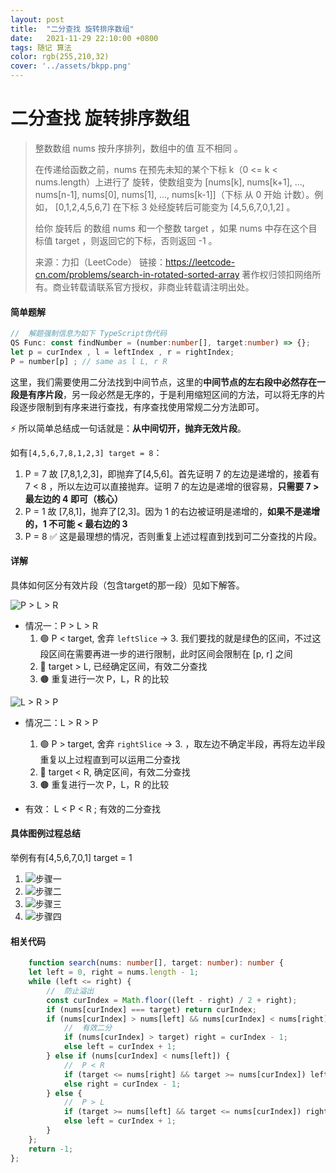 ```yaml
---
layout: post
title:  "二分查找 旋转排序数组"
date:   2021-11-29 22:10:00 +0800
tags: 随记 算法
color: rgb(255,210,32)
cover: '../assets/bkpp.png'
---
```


# 二分查找 旋转排序数组

> 整数数组 nums 按升序排列，数组中的值 互不相同 。
>
> 在传递给函数之前，nums 在预先未知的某个下标 k（0 <= k < nums.length）上进行了 旋转，使数组变为 [nums[k], nums[k+1], ..., nums[n-1], nums[0], nums[1], ..., nums[k-1]]（下标 从 0 开始 计数）。例如， [0,1,2,4,5,6,7] 在下标 3 处经旋转后可能变为 [4,5,6,7,0,1,2] 。
>
> 给你 旋转后 的数组 nums 和一个整数 target ，如果 nums 中存在这个目标值 target ，则返回它的下标，否则返回 -1 。
>
> 来源：力扣（LeetCode）
> 链接：https://leetcode-cn.com/problems/search-in-rotated-sorted-array
> 著作权归领扣网络所有。商业转载请联系官方授权，非商业转载请注明出处。

#### 简单题解

```typescript
//	解题强制信息为如下 TypeScript伪代码
QS Func: const findNumber = (number:number[], target:number) => {};
let p = curIndex , l = leftIndex , r = rightIndex;
P = number[p] ; // same as l L, r R
```

这里，我们需要使用二分法找到中间节点，这里的**中间节点的左右段中必然存在一段是有序片段**，另一段必然是无序的，于是利用缩短区间的方法，可以将无序的片段逐步限制到有序来进行查找，有序查找使用常规二分方法即可。

:zap: 所以简单总结成一句话就是：**从中间切开，抛弃无效片段**。

如有` [4,5,6,7,8,1,2,3] target = 8 `：

1. P = 7 故 [7,8,1,2,3]，即抛弃了[4,5,6]。首先证明 7 的左边是递增的，接着有 7 < 8 ，所以左边可以直接抛弃。证明 7 的左边是递增的很容易，**只需要 7 > 最左边的 4 即可（核心）**
2. P = 1 故 [7,8,1]，抛弃了[2,3]。因为 1 的右边被证明是递增的，**如果不是递增的，1 不可能 < 最右边的 3**
3. P = 8 ✅ 这是最理想的情况，否则重复上述过程直到找到可二分查找的片段。

#### 详解

具体如何区分有效片段（包含target的那一段）见如下解答。

![P > L > R](https://z3.ax1x.com/2021/11/29/oQDR2R.png)

* 情况一：P > L > R 
  1. 🟢 P < target, 舍弃 `leftSlice` -> 3. 我们要找的就是绿色的区间，不过这段区间在需要再进一步的进行限制，此时区间会限制在 [p, r] 之间
  2. 🔵 target > L, 已经确定区间，有效二分查找
  3. 🟤 重复进行一次 P，L，R 的比较

![L > R > P](https://z3.ax1x.com/2021/11/29/oQsgj1.png)

* 情况二：L > R > P  
  1. 🟢 P > target, 舍弃 `rightSlice` -> 3. ，取左边不确定半段，再将左边半段重复以上过程直到可以运用二分查找
  2. 🔵 target < R, 确定区间，有效二分查找
  3. 🟤 重复进行一次 P，L，R 的比较

* 有效： L < P < R ; 有效的二分查找

#### 具体图例过程总结

举例有有[4,5,6,7,0,1] target = 1

1. ![步骤一](https://z3.ax1x.com/2021/11/29/oQcJ9e.png)
2. ![步骤二](https://z3.ax1x.com/2021/11/29/oQgPvd.png)
3. ![步骤三](https://z3.ax1x.com/2021/11/29/oQgoZt.png)
4. ![步骤四](https://z3.ax1x.com/2021/11/29/oQgqJS.png)

#### 相关代码

```typescript
	function search(nums: number[], target: number): number {
    let left = 0, right = nums.length - 1;
    while (left <= right) {
        //  防止溢出
        const curIndex = Math.floor((left - right) / 2 + right);
        if (nums[curIndex] === target) return curIndex;
        if (nums[curIndex] > nums[left] && nums[curIndex] < nums[right]) {
            //  有效二分
            if (nums[curIndex] > target) right = curIndex - 1;
            else left = curIndex + 1;
        } else if (nums[curIndex] < nums[left]) {
            //  P < R
            if (target <= nums[right] && target >= nums[curIndex]) left = curIndex;
            else right = curIndex - 1;
        } else {
            //  P > L
            if (target >= nums[left] && target <= nums[curIndex]) right = curIndex;
            else left = curIndex + 1;
        }
    };
    return -1;
};
```

